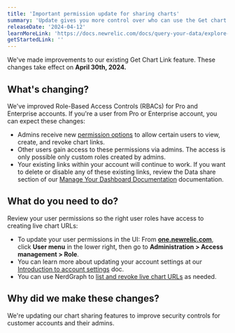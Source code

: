 ```yaml
---
title: 'Important permission update for sharing charts'
summary: 'Update gives you more control over who can use the Get chart link feature'
releaseDate: '2024-04-12'
learnMoreLink: 'https://docs.newrelic.com/docs/query-your-data/explore-query-data/dashboards/manage-your-dashboard/#data-share'
getStartedLink: ''
---
```


We've made improvements to our existing Get Chart Link feature. These changes take effect on **April 30th, 2024.**

## What's changing?

We've improved Role-Based Access Controls (RBACs) for Pro and Enterprise accounts. If you're a user from Pro or Enterprise account, you can expect these changes:

- Admins receive new [permission options](https://docs.newrelic.com/docs/accounts/accounts-billing/new-relic-one-user-management/user-permissions/#dashboards) to allow certain users to view, create, and revoke chart links.
- Other users gain access to these permissions via admins. The access is only possible only custom roles created  by admins.
- Your existing links within your account will continue to work. If you want to delete or disable any of these existing links, review the Data share section of our [Manage Your Dashboard Documentation](https://docs.newrelic.com/docs/query-your-data/explore-query-data/dashboards/manage-your-dashboard/#data-share) documentation.

## What do you need to do?

Review your user permissions so the right user roles have access to creating live chart URLs:

- To update your user permissions in the UI: From **[one.newrelic.com](https://one.newrelic.com)**, click **User menu** in the lower right, then go to **Administration > Access management > Role**. 
- You can learn more about updating your account settings at our [Introduction to account settings](https://docs.newrelic.com/docs/accounts/accounts-billing/general-account-settings/intro-account-settings/) doc.
- You can use NerdGraph to [list and revoke live chart URLs](https://docs.newrelic.com/docs/apis/nerdgraph/examples/manage-live-chart-urls-via-api/) as needed. 

## Why did we make these changes?

We're updating our chart sharing features to improve security controls for customer accounts and their admins. 
